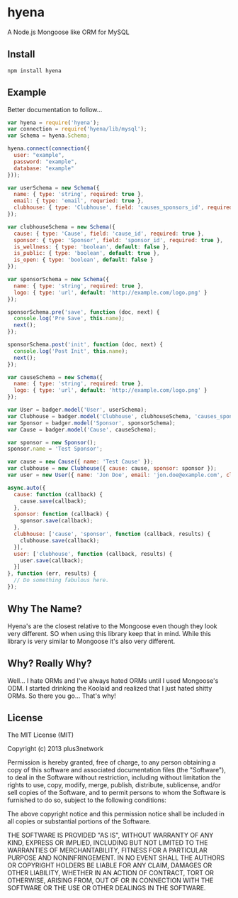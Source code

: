 hyena
=====

A Node.js Mongoose like ORM for MySQL

## Install

```
npm install hyena 
```

## Example

Better documentation to follow...

```javascript
var hyena = require('hyena');
var connection = require('hyena/lib/mysql');
var Schema = hyena.Schema;

hyena.connect(connection({
  user: "example",
  password: "example",
  database: "example"
}));

var userSchema = new Schema({
  name: { type: 'string', required: true },
  email: { type: 'email', requried: true },
  clubhouse: { type: 'Clubhouse', field: 'causes_sponsors_id', required: true },
});

var clubhouseSchema = new Schema({
  cause: { type: 'Cause', field: 'cause_id', required: true },
  sponsor: { type: 'Sponsor', field: 'sponsor_id', required: true },
  is_wellness: { type: 'boolean', default: false },
  is_public: { type: 'boolean', default: true },
  is_open: { type: 'boolean', default: false }
});

var sponsorSchema = new Schema({
  name: { type: 'string', required: true },
  logo: { type: 'url', default: 'http://example.com/logo.png' }
});

sponsorSchema.pre('save', function (doc, next) {
  console.log('Pre Save', this.name);
  next();
});

sponsorSchema.post('init', function (doc, next) {
  console.log('Post Init', this.name);
  next();
});

var causeSchema = new Schema({
  name: { type: 'string', required: true },
  logo: { type: 'url', default: 'http://example.com/logo.png' }
});

var User = badger.model('User', userSchema);
var Clubhouse = badger.model('Clubhouse', clubhouseSchema, 'causes_sponsors');
var Sponsor = badger.model('Sponsor', sponsorSchema);
var Cause = badger.model('Cause', causeSchema);

var sponsor = new Sponsor();
sponsor.name = 'Test Sponsor';

var cause = new Cause({ name: 'Test Cause' });
var clubhouse = new Clubhouse({ cause: cause, sponsor: sponsor });
var user = new User({ name: 'Jon Doe', email: 'jon.doe@example.com', clubhouse: clubhouse });

async.auto({
  cause: function (callback) {
    cause.save(callback); 
  },
  sponsor: function (callback) {
    sponsor.save(callback);
  },
  clubhouse: ['cause', 'sponsor', function (callback, results) {
    clubhouse.save(callback);
  }],
  user: ['clubhouse', function (callback, results) {
    user.save(callback);
  }]
}, function (err, results) {
  // Do something fabulous here.
});

```

## Why The Name?

Hyena's are the closest relative to the Mongoose even though they look very different.
SO when using this library keep that in mind. While this library is very similar
to Mongoose it's also very different.

## Why? Really Why?

Well... I hate ORMs and I've always hated ORMs until I used Mongoose's ODM. I
started drinking the Koolaid and realized that I just hated shitty ORMs. So
there you go... That's why!

## License

The MIT License (MIT)

Copyright (c) 2013 plus3network

Permission is hereby granted, free of charge, to any person obtaining a copy of
this software and associated documentation files (the "Software"), to deal in
the Software without restriction, including without limitation the rights to
use, copy, modify, merge, publish, distribute, sublicense, and/or sell copies of
the Software, and to permit persons to whom the Software is furnished to do so,
subject to the following conditions:

The above copyright notice and this permission notice shall be included in all
copies or substantial portions of the Software.

THE SOFTWARE IS PROVIDED "AS IS", WITHOUT WARRANTY OF ANY KIND, EXPRESS OR
IMPLIED, INCLUDING BUT NOT LIMITED TO THE WARRANTIES OF MERCHANTABILITY, FITNESS
FOR A PARTICULAR PURPOSE AND NONINFRINGEMENT. IN NO EVENT SHALL THE AUTHORS OR
COPYRIGHT HOLDERS BE LIABLE FOR ANY CLAIM, DAMAGES OR OTHER LIABILITY, WHETHER
IN AN ACTION OF CONTRACT, TORT OR OTHERWISE, ARISING FROM, OUT OF OR IN
CONNECTION WITH THE SOFTWARE OR THE USE OR OTHER DEALINGS IN THE SOFTWARE.
